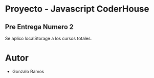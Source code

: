 # Proyecto  -  Javascript CoderHouse

## Pre Entrega Numero 2

Se aplico localStorage a los cursos totales.

# Autor
* Gonzalo Ramos